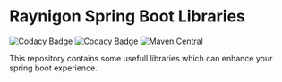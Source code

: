 # Raynigon Spring Boot Libraries
[![Codacy Badge](https://api.codacy.com/project/badge/Grade/967b93564acf4b55811b08d9544b44a6)](https://app.codacy.com/gh/raynigon/spring-boot?utm_source=github.com&utm_medium=referral&utm_content=raynigon/spring-boot&utm_campaign=Badge_Grade_Settings)
[![Codacy Badge](https://app.codacy.com/project/badge/Coverage/0764696c15a941c78bef58fef5082d06)](https://www.codacy.com/gh/raynigon/spring-boot/dashboard?utm_source=github.com&utm_medium=referral&utm_content=raynigon/spring-boot&utm_campaign=Badge_Coverage)
[![Maven Central](https://maven-badges.herokuapp.com/maven-central/com.raynigon.spring-boot/gzip-request-filter-starter/badge.svg)](https://search.maven.org/search?q=com.raynigon.spring-boot)

This repository contains some usefull libraries which can enhance your spring boot experience.
